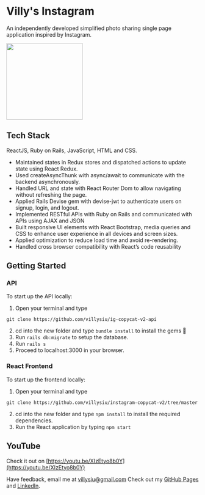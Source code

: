 # Villy's Instagram
An independently developed simplified photo sharing single page application inspired by Instagram.

<!-- <img src="https://villysiu.github.io/zoo-logic-v3/static/media/ZL_gameflow.a3798e2f4513666a7a67.gif" width="200"> -->
<img src="https://villysiu.github.io/instagram-copycat-v2/static/media/preview_clip.b3d3d75793b174f7f8f1.gif" width="200">

## Tech Stack
ReactJS, Ruby on Rails, JavaScript, HTML and CSS.

* Maintained states in Redux stores and dispatched actions to update state using React Redux.
* Used createAsyncThunk with async/await to communicate with the backend asynchronously. 
* Handled URL and state with React Router Dom to allow navigating without refreshing the page.
* Applied Rails Devise gem with devise-jwt to authenticate users on signup, login, and logout.
* Implemented RESTful APIs with Ruby on Rails and communicated with APIs using AJAX and JSON
* Built responsive UI elements with React Bootstrap, media queries and CSS to enhance user experience in all devices and screen sizes.
* Applied optimization to reduce load time and avoid re-rendering.
* Handled cross browser compatibility with React’s code reusability


## Getting Started
<!-- Frontend: https://github.com/villysiu/instagram-copycat-v2/tree/master

API: https://github.com/villysiu/ig-copycat-v2-api -->

### API
To start up the API locally:

1. Open your terminal and type 
```
git clone https://github.com/villysiu/ig-copycat-v2-api
```
2. cd into the new folder and type 
``` bundle install ``` 
to install the gems 💎
3. Run ``` rails db:migrate ``` to setup the database.
4. Run ``` rails s ```
5. Proceed to localhost:3000 in your browser.

### React Frontend
<!-- The React frontend has been deployed to GitHub. After the API is started up in localhost:3000, visit [https://villysiu.github.io/instagram-copycat-v2/](https://villysiu.github.io/instagram-copycat-v2/) to see the site in action. -->

To start up the frontend locally:
1. Open your terminal and type 
```
git clone https://github.com/villysiu/instagram-copycat-v2/tree/master
``` 
2. cd into the new folder and type 
``` npm install ```
to install the required dependencies.
3.  Run the React application by typing 
``` npm start ```

## YouTube
Check it out on [https://youtu.be/XIzEtyo8b0Y](https://youtu.be/XIzEtyo8b0Y)

 

Have feedback, email me at [villysiu@gmail.com](villysiu@gmail.com)
Check out my [GitHub Pages](https://github.com/villysiu) and 
    [LinkedIn](https://www.linkedin.com/in/villy-siu-384b81132/).

